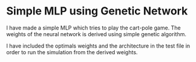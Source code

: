 # Simple MLP using Genetic Network

I have made a simple MLP which tries to play the cart-pole game. The weights of the neural network is derived using simple genetic algorithm. 

I have included the optimals weights and the architecture in the test file in order to run the simulation from the derived weights.
